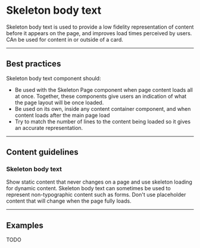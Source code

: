# Skeleton body text

Skeleton body text is used to provide a low fidelity representation of content before it appears on the page, and
improves load times perceived by users. CAn be used for content in or outside of a card.

---

## Best practices

Skeleton body text component should:

- Be used with the Skeleton Page component when page content loads all at once. Together, these components give users
  an indication of what the page layout will be once loaded.
- Be used on its own, inside any content container component, and when content loads after the main page load
- Try to match the number of lines to the content being loaded so it gives an accurate representation.

---

## Content guidelines

### Skeleton body text

Show static content that never changes on a page and use skeleton loading for dynamic content. Skeleton body text can
sometimes be used to represent non-typographic content such as forms. Don't use placeholder content that will change
when the page fully loads.

---

## Examples

TODO
